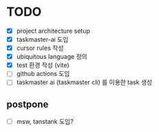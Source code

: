 # TODO

- [x] project architecture setup
- [x] taskmaster-ai 도입
- [x] cursor rules 작성
- [x] ubiquitous language 정의
- [x] test 환경 작성 (vite)
- [ ] github actions 도입
- [ ] taskmaster ai (taskmaster cli) 를 이용한 task 생성

## postpone

- [ ] msw, tanstank 도입?